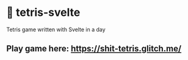 # 🎲 tetris-svelte
Tetris game written with Svelte in a day
## Play game here: https://shit-tetris.glitch.me/

